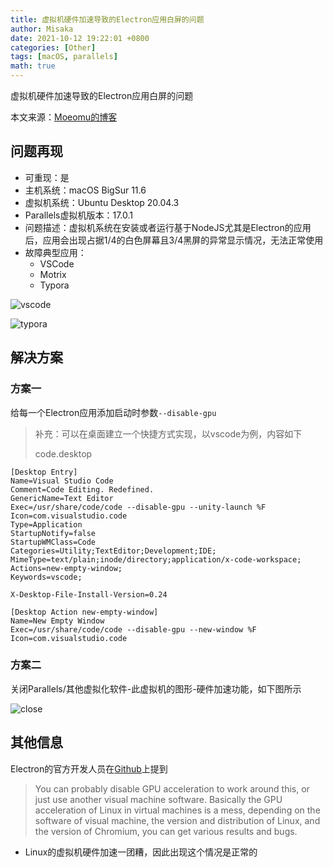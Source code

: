 ```yaml
---
title: 虚拟机硬件加速导致的Electron应用白屏的问题
author: Misaka
date: 2021-10-12 19:22:01 +0800
categories: [Other]
tags: [macOS, parallels]
math: true
---
```


虚拟机硬件加速导致的Electron应用白屏的问题

本文来源：[Moeomu的博客](/posts/虚拟机硬件加速导致的Electron应用白屏的问题/)

## 问题再现

- 可重现：是
- 主机系统：macOS BigSur 11.6
- 虚拟机系统：Ubuntu Desktop 20.04.3
- Parallels虚拟机版本：17.0.1
- 问题描述：虚拟机系统在安装或者运行基于NodeJS尤其是Electron的应用后，应用会出现占据1/4的白色屏幕且3/4黑屏的异常显示情况，无法正常使用
- 故障典型应用：
  - VSCode
  - Motrix
  - Typora

![vscode](https://i.loli.net/2021/10/13/WvksDr9PTQFi3ut.png)

![typora](https://i.loli.net/2021/10/13/bRWZPJSQqjhFUNG.png)

## 解决方案

### 方案一

给每一个Electron应用添加启动时参数`--disable-gpu`

> 补充：可以在桌面建立一个快捷方式实现，以vscode为例，内容如下
> 
> code.desktop

```shell
[Desktop Entry]
Name=Visual Studio Code
Comment=Code Editing. Redefined.
GenericName=Text Editor
Exec=/usr/share/code/code --disable-gpu --unity-launch %F
Icon=com.visualstudio.code
Type=Application
StartupNotify=false
StartupWMClass=Code
Categories=Utility;TextEditor;Development;IDE;
MimeType=text/plain;inode/directory;application/x-code-workspace;
Actions=new-empty-window;
Keywords=vscode;

X-Desktop-File-Install-Version=0.24

[Desktop Action new-empty-window]
Name=New Empty Window
Exec=/usr/share/code/code --disable-gpu --new-window %F
Icon=com.visualstudio.code
```

### 方案二

关闭Parallels/其他虚拟化软件-此虚拟机的图形-硬件加速功能，如下图所示

![close](https://i.loli.net/2021/10/13/vSLmaJbtXiBd3xR.png)

## 其他信息

Electron的官方开发人员在[Github](https://github.com/electron/electron/issues/5257#issuecomment-213890151)上提到

> You can probably disable GPU acceleration to work around this, or just use another visual machine software. Basically the GPU acceleration of Linux in virtual machines is a mess, depending on the software of visual machine, the version and distribution of Linux, and the version of Chromium, you can get various results and bugs.

- Linux的虚拟机硬件加速一团糟，因此出现这个情况是正常的
